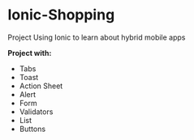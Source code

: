 # Ionic-Shopping
Project Using Ionic to learn about hybrid mobile apps

<p><b>Project with: </b>

<ul>
  <li>Tabs</li>
  <li>Toast</li>
  <li>Action Sheet</li>
  <li>Alert</li>
  <li>Form</li>
  <li>Validators</li>
  <li>List</li>
  <li>Buttons</li>
</ul>
